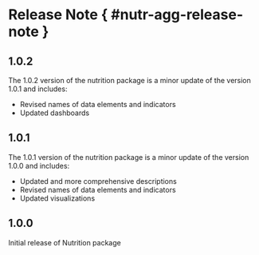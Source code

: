 # Release Note { #nutr-agg-release-note }

## 1.0.2

The 1.0.2 version of the nutrition package is a minor update of the version 1.0.1 and includes:

- Revised names of data elements and indicators
- Updated dashboards

## 1.0.1

The 1.0.1 version of the nutrition package is a minor update of the version 1.0.0 and includes:

- Updated and more comprehensive descriptions
- Revised names of data elements and indicators
- Updated visualizations

## 1.0.0

Initial release of Nutrition package
